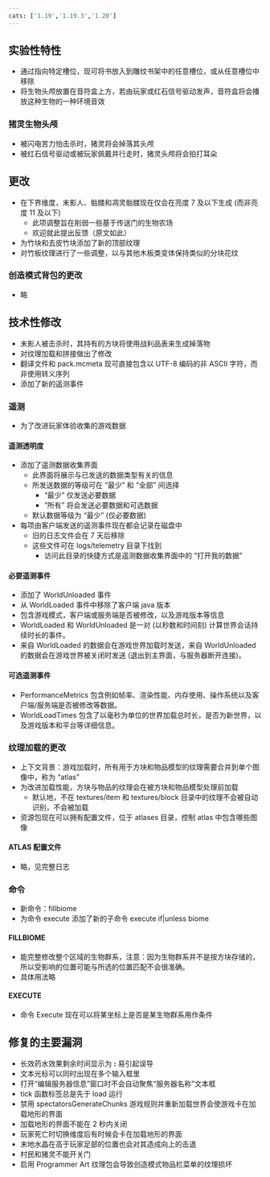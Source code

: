 ```yaml
---
cats: ['1.19','1.19.3','1.20']
---
```

## 实验性特性
* 通过指向特定槽位，现可将书放入到雕纹书架中的任意槽位，或从任意槽位中移除
* 将生物头颅放置在音符盒上方，若由玩家或红石信号驱动发声，音符盒将会播放这种生物的一种环境音效
### 猪灵生物头颅
* 被闪电苦力怕击杀时，猪灵将会掉落其头颅
* 被红石信号驱动或被玩家佩戴并行走时，猪灵头颅将会拍打耳朵
## 更改
* 在下界维度，末影人、骷髅和凋灵骷髅现在仅会在亮度 7 及以下生成 (而非亮度 11 及以下)
	* 此项调整旨在削弱一些基于传送门的生物农场
	* 欢迎就此提出反馈（原文如此）
* 为竹块和去皮竹块添加了新的顶部纹理
* 对竹板纹理进行了一些调整，以与其他木板类变体保持类似的分块花纹
### 创造模式背包的更改
* 略
## 技术性修改
* 末影人被击杀时，其持有的方块将使用战利品表来生成掉落物
* 对纹理加载和拼接做出了修改
* 翻译文件和 pack.mcmeta 现可直接包含以 UTF-8 编码的非 ASCII 字符，而非使用转义序列
* 添加了新的遥测事件
### 遥测
* 为了改进玩家体验收集的游戏数据
#### 遥测透明度
* 添加了遥测数据收集界面
	* 此界面将展示与已发送的数据类型有关的信息
	* 所发送数据的等级可在 “最少” 和 “全部” 间选择
		* “最少” 仅发送必要数据
		* “所有” 将会发送必要数据和可选数据
	* 默认数据等级为 “最少” (仅必要数据)
* 每项由客户端发送的遥测事件现在都会记录在磁盘中
	* 旧的日志文件会在 7 天后移除
	* 这些文件可在 logs/telemetry 目录下找到
		* 访问此目录的快捷方式是遥测数据收集界面中的 “打开我的数据”
#### 必要遥测事件
* 添加了 WorldUnloaded 事件
* 从 WorldLoaded 事件中移除了客户端 java 版本
* 包含游戏模式，客户端或服务端是否被修改，以及游戏版本等信息
* WorldLoaded 和 WorldUnloaded 是一对 (以秒数和时间刻) 计算世界会话持续时长的事件。
* 来自 WorldLoaded 的数据会在游戏世界加载时发送，来自 WorldUnloaded 的数据会在游戏世界被关闭时发送 (退出到主界面，与服务器断开连接)。
#### 可选遥测事件
* PerformanceMetrics 包含例如帧率、渲染性能、内存使用、操作系统以及客户端/服务端是否被修改等数据。
* WorldLoadTimes 包含了以毫秒为单位的世界加载总时长，是否为新世界，以及游戏版本和平台等详细信息。
### 纹理加载的更改
* 上下文背景：游戏加载时，所有用于方块和物品模型的纹理需要合并到单个图像中，称为 “atlas”
* 为改进加载性能，方块与物品的纹理会在被方块和物品模型处理前加载
	* 默认地，不在 textures/item 和 textures/block 目录中的纹理不会被自动识别，不会被加载
* 资源包现在可以拥有配置文件，位于 atlases 目录，控制 atlas 中包含哪些图像
#### ATLAS 配置文件
* 略，见完整日志
### 命令
* 新命令：fillbiome
* 为命令 execute 添加了新的子命令 execute if|unless biome
#### FILLBIOME
* 能完整修改整个区域的生物群系，注意：因为生物群系并不是按方块存储的，所以受影响的位置可能与所选的位置匹配不会很准确。
* 具体用法略
#### EXECUTE
* 命令 Execute 现在可以将某坐标上是否是某生物群系用作条件
## 修复的主要漏洞
* 长效药水效果剩余时间显示为 **:** 易引起误导
* 文本光标可以同时出现在多个输入框里
* 打开“编辑服务器信息”窗口时不会自动聚焦“服务器名称”文本框
* tick 函数标签总是先于 load 运行
* 禁用 spectatorsGenerateChunks 游戏规则并重新加载世界会使游戏卡在加载地形的界面
* 加载地形的界面不能在 2 秒内关闭
* 玩家死亡时切换维度后有时候会卡在加载地形的界面
* 末地水晶在高于玩家足部的位置也会对其造成向上的击退
* 村民和猪灵不能开关门
* 启用 Programmer Art 纹理包会导致创造模式物品栏菜单的纹理损坏
